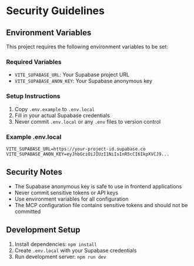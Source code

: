 # Security Guidelines

## Environment Variables

This project requires the following environment variables to be set:

### Required Variables
- `VITE_SUPABASE_URL`: Your Supabase project URL
- `VITE_SUPABASE_ANON_KEY`: Your Supabase anonymous key

### Setup Instructions

1. Copy `.env.example` to `.env.local`
2. Fill in your actual Supabase credentials
3. Never commit `.env.local` or any `.env` files to version control

### Example .env.local
```
VITE_SUPABASE_URL=https://your-project-id.supabase.co
VITE_SUPABASE_ANON_KEY=eyJhbGciOiJIUzI1NiIsInR5cCI6IkpXVCJ9...
```

## Security Notes

- The Supabase anonymous key is safe to use in frontend applications
- Never commit sensitive tokens or API keys
- Use environment variables for all configuration
- The MCP configuration file contains sensitive tokens and should not be committed

## Development Setup

1. Install dependencies: `npm install`
2. Create `.env.local` with your Supabase credentials
3. Run development server: `npm run dev`
